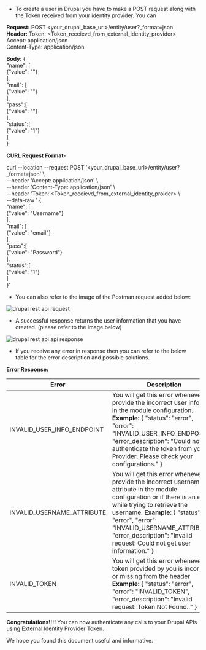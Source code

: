 * To create a user in Drupal you have to make a POST request along with the Token received from your identity provider. You can

**Request:** POST <your\_drupal\_base\_url>/entity/user?\_format=json  
**Header:**  Token: <Token\_receievd\_from\_external\_identity\_provider>  
 Accept: application/json  
 Content-Type: application/json

**Body:**  {  
 "name": \[  
 {"value": "<username>"}  
 \],  
 "mail": \[  
 {"value": "<email>"}  
 \],  
 "pass":\[  
 {"value": "<password>"}  
 \],  
 "status":\[  
 {"value": "1"}  
 \]  
}

**CURL Request Format-**

curl --location --request POST ‘<your\_drupal\_base\_url>/entity/user?\_format=json' \\  
\--header 'Accept: application/json' \\  
\--header 'Content-Type: application/json' \\  
\--header 'Token: <Token\_receievd\_from\_external\_identity\_proider> \\  
\--data-raw ' {  
 "name": \[  
 {"value": "Username"}  
 \],  
 "mail": \[  
 {"value": "email"}  
 \],  
 "pass":\[  
 {"value": "Password"}  
 \],  
 "status":\[  
 {"value": "1"}  
 \]  
}'  

* You can also refer to the image of the Postman request added below:

![drupal rest api request](https://www.drupal.org/files/drupal-rest-api-3rd-party-request.png)

* A successful response returns the user information that you have created. (please refer to the image below)

![drupal rest api api response](https://www.drupal.org/files/drupal-rest-api-3rd-party-response.png)

* If you receive any error in response then you can refer to the below table for the error description and possible solutions.

**Error Response:**

| Error                         | Description                                                                                                                                                                                                                                                                                                                    |
| ----------------------------- | ------------------------------------------------------------------------------------------------------------------------------------------------------------------------------------------------------------------------------------------------------------------------------------------------------------------------------ |
| INVALID\_USER\_INFO\_ENDPOINT | You will get this error whenever you provide the incorrect user info URL in the module configuration. **Example:** { "status": "error", "error": "INVALID\_USER\_INFO\_ENDPOINT", "error\_description": "Could not authenticate the token from your Provider. Please check your configurations." }                             |
| INVALID\_USERNAME\_ATTRIBUTE  | You will get this error whenever you provide the incorrect username attribute in the module configuration or if there is an error while trying to retrieve the username. **Example:** { "status": "error", "error": "INVALID\_USERNAME\_ATTRIBUTE", "error\_description": "Invalid request: Could not get user information." } |
| INVALID\_TOKEN                | You will get this error whenever the token provided by you is incorrect or missing from the header **Example:** { "status": "error", "error": "INVALID\_TOKEN", "error\_description": "Invalid request: Token Not Found.." }                                                                                                   |

**Congratulations!!!!** You can now authenticate any calls to your Drupal APIs using External Identity Provider Token.

We hope you found this document useful and informative.